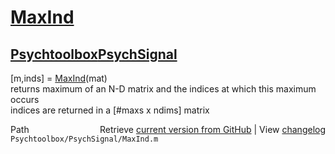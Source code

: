 # [MaxInd](MaxInd)
## [Psychtoolbox](Psychtoolbox)[PsychSignal](PsychSignal)

[m,inds] = [MaxInd](MaxInd)(mat)  
returns maximum of an N-D matrix and the indices at which this maximum  
occurs  
indices are returned in a [\#maxs x ndims] matrix  




<div class="code_header" style="text-align:right;">
  <span style="float:left;">Path&nbsp;&nbsp;</span> <span class="counter">Retrieve <a href=
  "https://raw.github.com/Psychtoolbox-3/Psychtoolbox-3/beta/Psychtoolbox/PsychSignal/MaxInd.m">current version from GitHub</a> | View <a href=
  "https://github.com/Psychtoolbox-3/Psychtoolbox-3/commits/beta/Psychtoolbox/PsychSignal/MaxInd.m">changelog</a></span>
</div>
<div class="code">
  <code>Psychtoolbox/PsychSignal/MaxInd.m</code>
</div>

